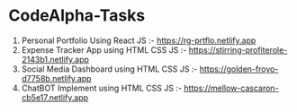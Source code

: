 # CodeAlpha-Tasks
1) Personal Portfolio Using React JS :- 
   https://rg-prtflo.netlify.app
2) Expense Tracker App using HTML CSS JS :- 
   https://stirring-profiterole-2143b1.netlify.app
3) Social Media Dashboard using HTML CSS JS :- 
   https://golden-froyo-d7758b.netlify.app
4) ChatBOT Implement using HTML CSS JS :- 
   https://mellow-cascaron-cb5e17.netlify.app
